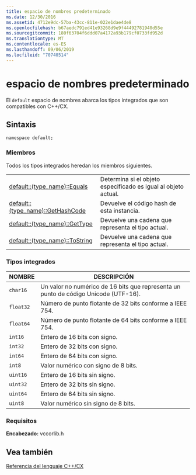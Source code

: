 ```yaml
---
title: espacio de nombres predeterminado
ms.date: 12/30/2016
ms.assetid: 4712e9dc-57ba-43cc-811e-022e1dae4de8
ms.openlocfilehash: b67aedc791ed41e93268d9e9f44492781940d55e
ms.sourcegitcommit: 180f63704f6ddd07a4172a93b179cf0733fd952d
ms.translationtype: MT
ms.contentlocale: es-ES
ms.lasthandoff: 09/06/2019
ms.locfileid: "70740514"
---
```

# <a name="default-namespace"></a>espacio de nombres predeterminado

El `default` espacio de nombres abarca los tipos integrados que son compatibles con C++/CX.

## <a name="syntax"></a>Sintaxis

```
namespace default;
```

### <a name="members"></a>Miembros

Todos los tipos integrados heredan los miembros siguientes.

|||
|-|-|
|[default::(type_name)::Equals](../cppcx/default-type-name-equals-method.md)|Determina si el objeto especificado es igual al objeto actual.|
|[default::(type_name)::GetHashCode](../cppcx/default-type-name-gethashcode-method.md)|Devuelve el código hash de esta instancia.|
|[default::(type_name)::GetType](../cppcx/default-type-name-gettype-method.md)|Devuelve una cadena que representa el tipo actual.|
|[default::(type_name)::ToString](../cppcx/default-type-name-tostring-method.md)|Devuelve una cadena que representa el tipo actual.|

### <a name="built-in-types"></a>Tipos integrados

|NOMBRE|DESCRIPCIÓN|
|----------|-----------------|
|`char16`|Un valor no numérico de 16 bits que representa un punto de código Unicode (UTF-16).|
|`float32`|Número de punto flotante de 32 bits conforme a IEEE 754.|
|`float64`|Número de punto flotante de 64 bits conforme a IEEE 754.|
|`int16`|Entero de 16 bits con signo.|
|`int32`|Entero de 32 bits con signo.|
|`int64`|Entero de 64 bits con signo.|
|`int8`|Valor numérico con signo de 8 bits.|
|`uint16`|Entero de 16 bits sin signo.|
|`uint32`|Entero de 32 bits sin signo.|
|`uint64`|Entero de 64 bits sin signo.|
|`uint8`|Valor numérico sin signo de 8 bits.|

### <a name="requirements"></a>Requisitos

**Encabezado:** vccorlib.h

## <a name="see-also"></a>Vea también

[Referencia del lenguaje C++/CX](../cppcx/visual-c-language-reference-c-cx.md)
